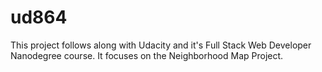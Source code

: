 # ud864
This project follows along with Udacity and it's Full Stack Web Developer Nanodegree course. It focuses on the Neighborhood Map Project.
